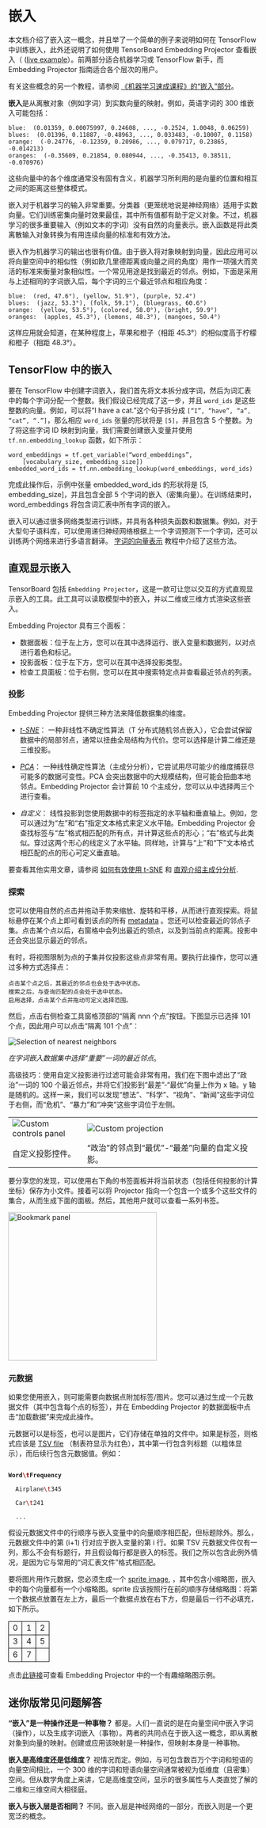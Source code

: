 # 嵌入

本文档介绍了嵌入这一概念，并且举了一个简单的例子来说明如何在 TensorFlow 中训练嵌入，此外还说明了如何使用 TensorBoard Embedding Projector 查看嵌入（
([live example](http://projector.tensorflow.org)）。前两部分适合机器学习或 TensorFlow 新手，而 Embedding Projector 指南适合各个层次的用户。

有关这些概念的另一个教程，请参阅
[《机器学习速成课程》的“嵌入”部分](https://developers.google.com/machine-learning/crash-course/embeddings/video-lecture)。

**嵌入**是从离散对象（例如字词）到实数向量的映射。例如，英语字词的 300 维嵌入可能包括：

```
blue:  (0.01359, 0.00075997, 0.24608, ..., -0.2524, 1.0048, 0.06259)
blues:  (0.01396, 0.11887, -0.48963, ..., 0.033483, -0.10007, 0.1158)
orange:  (-0.24776, -0.12359, 0.20986, ..., 0.079717, 0.23865, -0.014213)
oranges:  (-0.35609, 0.21854, 0.080944, ..., -0.35413, 0.38511, -0.070976)
```

这些向量中的各个维度通常没有固有含义，机器学习所利用的是向量的位置和相互之间的距离这些整体模式。

嵌入对于机器学习的输入非常重要。分类器（更笼统地说是神经网络）适用于实数向量。它们训练密集向量时效果最佳，其中所有值都有助于定义对象。不过，机器学习的很多重要输入（例如文本的字词）没有自然的向量表示。嵌入函数是将此类离散输入对象转换为有用连续向量的标准和有效方法。

嵌入作为机器学习的输出也很有价值。由于嵌入将对象映射到向量，因此应用可以将向量空间中的相似性（例如欧几里德距离或向量之间的角度）用作一项强大而灵活的标准来衡量对象相似性。一个常见用途是找到最近的邻点。例如，下面是采用与上述相同的字词嵌入后，每个字词的三个最近邻点和相应角度：

```
blue:  (red, 47.6°), (yellow, 51.9°), (purple, 52.4°)
blues:  (jazz, 53.3°), (folk, 59.1°), (bluegrass, 60.6°)
orange:  (yellow, 53.5°), (colored, 58.0°), (bright, 59.9°)
oranges:  (apples, 45.3°), (lemons, 48.3°), (mangoes, 50.4°)
```

这样应用就会知道，在某种程度上，苹果和橙子（相距 45.3°）的相似度高于柠檬和橙子（相距 48.3°）。

## TensorFlow 中的嵌入

要在 TensorFlow 中创建字词嵌入，我们首先将文本拆分成字词，然后为词汇表中的每个字词分配一个整数。我们假设已经完成了这一步，并且 `word_ids` 是这些整数的向量。例如，可以将“I have a cat.”这个句子拆分成 `[“I”, “have”, “a”, “cat”, “.”]`，那么相应 `word_ids` 张量的形状将是 `[5]`，并且包含 5 个整数。为了将这些字词 ID 映射到向量，我们需要创建嵌入变量并使用 `tf.nn.embedding_lookup` 函数，如下所示：

```
word_embeddings = tf.get_variable(“word_embeddings”,
    [vocabulary_size, embedding_size])
embedded_word_ids = tf.nn.embedding_lookup(word_embeddings, word_ids)
```

完成此操作后，示例中张量 embedded_word_ids 的形状将是 [5, embedding_size]，并且包含全部 5 个字词的嵌入（密集向量）。在训练结束时，word_embeddings 将包含词汇表中所有字词的嵌入。

嵌入可以通过很多网络类型进行训练，并具有各种损失函数和数据集。例如，对于大型句子语料库，可以使用递归神经网络根据上一个字词预测下一个字词，还可以训练两个网络来进行多语言翻译。
[字词的向量表示](../tutorials/representation/word2vec.md)
教程中介绍了这些方法。

## 直观显示嵌入

TensorBoard 包括 `Embedding Projector`，这是一款可让您以交互的方式直观显示嵌入的工具。此工具可以读取模型中的嵌入，并以二维或三维方式渲染这些嵌入。

Embedding Projector 具有三个面板：

- 数据面板：位于左上方，您可以在其中选择运行、嵌入变量和数据列，以对点进行着色和标记。
- 投影面板：位于左下方，您可以在其中选择投影类型。
- 检查工具面板：位于右侧，您可以在其中搜索特定点并查看最近邻点的列表。

### 投影

Embedding Projector 提供三种方法来降低数据集的维度。

- *[t-SNE](https://en.wikipedia.org/wiki/T-distributed_stochastic_neighbor_embedding)*：
  一种非线性不确定性算法（T 分布式随机邻点嵌入），它会尝试保留数据中的局部邻点，通常以扭曲全局结构为代价。您可以选择是计算二维还是三维投影。

- *[PCA](https://en.wikipedia.org/wiki/Principal_component_analysis)*：
  一种线性确定性算法（主成分分析），它尝试用尽可能少的维度捕获尽可能多的数据可变性。PCA 会突出数据中的大规模结构，但可能会扭曲本地邻点。Embedding Projector 会计算前 10 个主成分，您可以从中选择两三个进行查看。

- *自定义*：
  线性投影到您使用数据中的标签指定的水平轴和垂直轴上。例如，您可以通过为“左”和“右”指定文本格式来定义水平轴。Embedding Projector 会查找标签与“左”格式相匹配的所有点，并计算这些点的形心；“右”格式与此类似。穿过这两个形心的线定义了水平轴。同样地，计算与“上”和“下”文本格式相匹配的点的形心可定义垂直轴。

要查看其他实用文章，请参阅
[如何有效使用 t-SNE](https://distill.pub/2016/misread-tsne/) 和
[直观介绍主成分分析](http://setosa.io/ev/principal-component-analysis/).

### 探索

您可以使用自然的点击并拖动手势来缩放、旋转和平移，从而进行直观探索。将鼠标悬停在某个点上即可看到该点的所有
[metadata](#metadata)
。您还可以检查最近的邻点子集。点击某个点以后，右窗格中会列出最近的领点，以及到当前点的距离。投影中还会突出显示最近的邻点。

有时，将视图限制为点的子集并仅投影这些点非常有用。要执行此操作，您可以通过多种方式选择点：

    点击某个点之后，其最近的邻点也会处于选中状态。
    搜索之后，与查询匹配的点会处于选中状态。
    启用选择，点击某个点并拖动可定义选择范围。

然后，点击右侧检查工具窗格顶部的“隔离 nnn 个点”按钮。下图显示已选择 101 个点，因此用户可以点击“隔离 101 个点”：

![Selection of nearest neighbors](https://raw.githubusercontent.com/ziiai/tensorflow-docs/master/images/embedding-nearest-points.png "Selection of nearest neighbors")

*在字词嵌入数据集中选择“重要”一词的最近邻点*。

高级技巧：使用自定义投影进行过滤可能会非常有用。我们在下图中滤出了“政治”一词的 100 个最近邻点，并将它们投影到“最差”-“最优”向量上作为 x 轴。y 轴是随机的。这样一来，我们可以发现“想法”、“科学”、“视角”、“新闻”这些字词位于右侧，而“危机”、“暴力”和“冲突”这些字词位于左侧。

<table width="100%;">
  <tr>
    <td style="width: 30%;">
      <img src="https://raw.githubusercontent.com/ziiai/tensorflow-docs/master/images/embedding-custom-controls.png" alt="Custom controls panel" title="Custom controls panel" />
    </td>
    <td style="width: 70%;">
      <img src="https://raw.githubusercontent.com/ziiai/tensorflow-docs/master/images/embedding-custom-projection.png" alt="Custom projection" title="Custom projection" />
    </td>
  </tr>
  <tr>
    <td style="width: 30%;">
       自定义投影控件。
    </td>
    <td style="width: 70%;">
       “政治”的邻点到“最优”-“最差”向量的自定义投影。
    </td>
  </tr>
</table>

要分享您的发现，可以使用右下角的书签面板并将当前状态（包括任何投影的计算坐标）保存为小文件。接着可以将 Projector 指向一个包含一个或多个这些文件的集合，从而生成下面的面板。然后，其他用户就可以查看一系列书签。

<img src="https://raw.githubusercontent.com/ziiai/tensorflow-docs/master/images/embedding-bookmark.png" alt="Bookmark panel" style="width:300px;">

### 元数据

如果您使用嵌入，则可能需要向数据点附加标签/图片。您可以通过生成一个元数据文件（其中包含每个点的标签），并在 Embedding Projector 的数据面板中点击“加载数据”来完成此操作。

元数据可以是标签，也可以是图片，它们存储在单独的文件中。如果是标签，则格式应该是 [TSV file](https://en.wikipedia.org/wiki/Tab-separated_values)
（制表符显示为红色），其中第一行包含列标题（以粗体显示），而后续行包含元数据值。例如：

<code>
<b>Word<span style="color:#800;">\t</span>Frequency</b><br/>
  Airplane<span style="color:#800;">\t</span>345<br/>
  Car<span style="color:#800;">\t</span>241<br/>
  ...
</code>

假设元数据文件中的行顺序与嵌入变量中的向量顺序相匹配，但标题除外。那么，元数据文件中的第 (i+1) 行对应于嵌入变量的第 i 行。如果 TSV 元数据文件仅有一列，那么不会有标题行，并且假设每行都是嵌入的标签。我们之所以包含此例外情况，是因为它与常用的“词汇表文件”格式相匹配。

要将图片用作元数据，您必须生成一个
[sprite image](https://www.google.com/webhp#q=what+is+a+sprite+image),
，其中包含小缩略图，嵌入中的每个向量都有一个小缩略图。sprite 应该按照行在前的顺序存储缩略图：将第一个数据点放置在左上方，最后一个数据点放在右下方，但是最后一行不必填充，如下所示。

<table style="border: none;">
<tr style="background-color: transparent;">
  <td style="border: 1px solid black">0</td>
  <td style="border: 1px solid black">1</td>
  <td style="border: 1px solid black">2</td>
</tr>
<tr style="background-color: transparent;">
  <td style="border: 1px solid black">3</td>
  <td style="border: 1px solid black">4</td>
  <td style="border: 1px solid black">5</td>
</tr>
<tr style="background-color: transparent;">
  <td style="border: 1px solid black">6</td>
  <td style="border: 1px solid black">7</td>
  <td style="border: 1px solid black"></td>
</tr>
</table>

点击[此链接](https://raw.githubusercontent.com/ziiai/tensorflow-docs/master/images/embedding-mnist.mp4)可查看 Embedding Projector 中的一个有趣缩略图示例。


## 迷你版常见问题解答

**“嵌入”是一种操作还是一种事物？** 都是。人们一直说的是在向量空间中嵌入字词（操作），以及生成字词嵌入（事物）。两者的共同点在于嵌入这一概念，即从离散对象到向量的映射。创建或应用该映射是一种操作，但映射本身是一种事物。

**嵌入是高维度还是低维度？** 视情况而定。例如，与可包含数百万个字词和短语的向量空间相比，一个 300 维的字词和短语向量空间通常被视为低维度（且密集）空间。但从数学角度上来讲，它是高维度空间，显示的很多属性与人类直觉了解的二维和三维空间大相径庭。

**嵌入与嵌入层是否相同？** 不同。嵌入层是神经网络的一部分，而嵌入则是一个更宽泛的概念。
